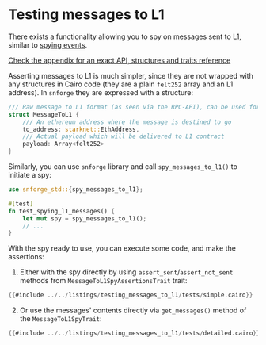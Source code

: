 # Testing messages to L1

There exists a functionality allowing you to spy on messages sent to L1, similar to [spying events](./testing-events.md).

[Check the appendix for an exact API, structures and traits reference](../appendix/cheatcodes/spy_messages_to_l1.md)

Asserting messages to L1 is much simpler, since they are not wrapped with any structures in Cairo code (they are a plain `felt252` array and an L1 address).
In `snforge` they are expressed with a structure:

```rust
/// Raw message to L1 format (as seen via the RPC-API), can be used for asserting the sent messages.
struct MessageToL1 {
    /// An ethereum address where the message is destined to go
    to_address: starknet::EthAddress,
    /// Actual payload which will be delivered to L1 contract
    payload: Array<felt252>
}
```

Similarly, you can use `snforge` library and call `spy_messages_to_l1()` to initiate a spy:

```rust
use snforge_std::{spy_messages_to_l1};

#[test]
fn test_spying_l1_messages() {
    let mut spy = spy_messages_to_l1();
    // ...
}
```

With the spy ready to use, you can execute some code, and make the assertions:

1. Either with the spy directly by using `assert_sent`/`assert_not_sent` methods from `MessageToL1SpyAssertionsTrait` trait:

```rust
{{#include ../../listings/testing_messages_to_l1/tests/simple.cairo}}
```

2. Or use the messages' contents directly via `get_messages()` method of the `MessageToL1SpyTrait`:

```rust
{{#include ../../listings/testing_messages_to_l1/tests/detailed.cairo}}
```
